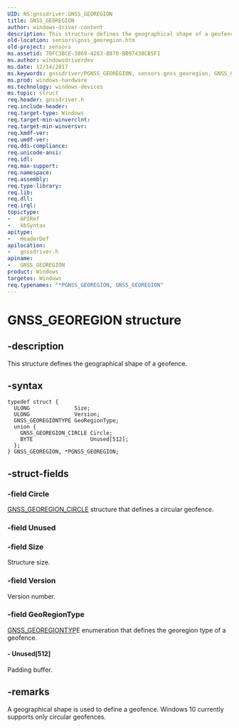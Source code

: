 ```yaml
---
UID: NS:gnssdriver.GNSS_GEOREGION
title: GNSS_GEOREGION
author: windows-driver-content
description: This structure defines the geographical shape of a geofence.
old-location: sensors\gnss_georegion.htm
old-project: sensors
ms.assetid: 70FC3BCE-3869-4263-8870-BB97438CB5F1
ms.author: windowsdriverdev
ms.date: 12/14/2017
ms.keywords: gnssdriver/PGNSS_GEOREGION, sensors.gnss_georegion, GNSS_GEOREGION structure [Sensor Devices], gnssdriver/GNSS_GEOREGION, PGNSS_GEOREGION, *PGNSS_GEOREGION, GNSS_GEOREGION, PGNSS_GEOREGION structure pointer [Sensor Devices]
ms.prod: windows-hardware
ms.technology: windows-devices
ms.topic: struct
req.header: gnssdriver.h
req.include-header: 
req.target-type: Windows
req.target-min-winverclnt: 
req.target-min-winversvr: 
req.kmdf-ver: 
req.umdf-ver: 
req.ddi-compliance: 
req.unicode-ansi: 
req.idl: 
req.max-support: 
req.namespace: 
req.assembly: 
req.type-library: 
req.lib: 
req.dll: 
req.irql: 
topictype:
-	APIRef
-	kbSyntax
apitype:
-	HeaderDef
apilocation:
-	gnssdriver.h
apiname:
-	GNSS_GEOREGION
product: Windows
targetos: Windows
req.typenames: "*PGNSS_GEOREGION, GNSS_GEOREGION"
---
```


# GNSS_GEOREGION structure


## -description


This structure defines the geographical shape of  a geofence.


## -syntax


````
typedef struct {
  ULONG              Size;
  ULONG              Version;
  GNSS_GEOREGIONTYPE GeoRegionType;
  union {
    GNSS_GEOREGION_CIRCLE Circle;
    BYTE                  Unused[512];
  };
} GNSS_GEOREGION, *PGNSS_GEOREGION;
````


## -struct-fields




### -field Circle


<a href="..\gnssdriver\ns-gnssdriver-gnss_georegion_circle.md">GNSS_GEOREGION_CIRCLE</a> structure that defines a circular geofence.


### -field Unused

 


### -field Size

Structure size.


### -field Version

Version number.


### -field GeoRegionType


<a href="..\gnssdriver\ne-gnssdriver-gnss_georegiontype.md">GNSS_GEOREGIONTYP</a>E enumeration that defines the georegion type of a geofence.


#### - Unused[512]

Padding buffer.


## -remarks


A geographical shape is used to define a geofence.  Windows 10 currently supports only circular geofences.




